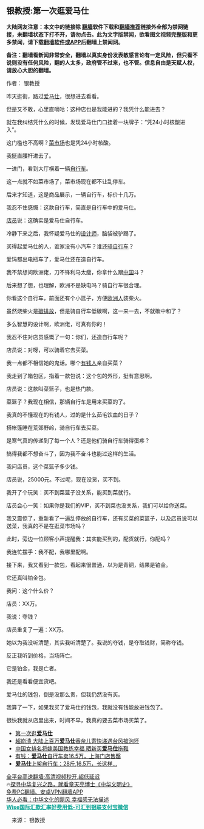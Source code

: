  <!-- 面包屑导航 --> <h2>银教授:第一次逛爱马仕</h2> <p class="notice"><b>大陆网友注意：本文中的链接除 <a href="https://github.com/bannedbook/fanqiang" >翻墙</a>软件下载和<a href="https://github.com/killgcd/justmysocks/blob/master/README.md">翻墙推荐</a>链接外全部为禁网链接，未翻墙状态下打不开，请勿点击。此为文字版禁闻，欲看图文视频完整版和更多禁闻，请下载<a href="https://github.com/bannedbook/fanqiang">翻墙软件或APP</a>后翻墙上禁闻网。</p><p>备注：翻墙看新闻非常安全，翻墙以真实身份发表敏感言论有一定风险，但只看不说则没有任何风险，翻的人太多，政府管不过来，也不管。信息自由是天赋人权，请放心大胆的翻墙。</b></p>  <div class="entry"> <p>作者： 银教授</p> <p>昨天逛街，路过<a href="https://www.bannedbook.org/bnews/tag/%E7%88%B1%E9%A9%AC%E4%BB%95/" class="st_tag internal_tag" rel="tag" title="标签 爱马仕 下的日志">爱马仕</a>，很想进去看看。</p> <p>但是又不敢，心里直嘀咕：这种店也是我能进的？我凭什么能进去？</p> <p>就在我纠结凭什么的时候，发现爱马仕门口挂着一块牌子：“凭24小时核酸进入”。</p> <p>这门槛也不高啊？<a href="https://www.bannedbook.org/bnews/tag/%E8%8F%9C%E5%B8%82%E5%9C%BA/" class="st_tag internal_tag" rel="tag" title="标签 菜市场 下的日志">菜市场</a>也是凭24小时核酸。</p> <p>我挺直腰杆进去了。</p> <p>一进门，看到大厅横着一辆<a href="https://www.bannedbook.org/bnews/tag/%e8%87%aa%e8%a1%8c%e8%bd%a6/" class="st_tag internal_tag" rel="tag" title="标签 自行车 下的日志">自行车</a>。</p> <p>这一点就不如菜市场了，菜市场现在都不让乱停车。</p> <p>后来才知道，这是商品展示，一辆自行车，标价十几万。</p> <p>我忍不住感慨：这款自行车，简直是自行车中的爱马仕。</p> <p><a href="https://www.bannedbook.org/bnews/tag/%E5%BA%97%E5%91%98/" class="st_tag internal_tag" rel="tag" title="标签 店员 下的日志">店员</a>说：这确实是爱马仕自行车。</p> <p>冷静下来之后，我怀疑爱马仕的<a href="https://www.bannedbook.org/bnews/tag/%e8%ae%be%e8%ae%a1%e5%b8%88/" class="st_tag internal_tag" rel="tag" title="标签 设计师 下的日志">设计师</a>，脑袋被驴踢了。</p>  <p>买得起爱马仕的人，谁家没有小汽车？谁还<a href="https://www.bannedbook.org/bnews/tag/%E9%AA%91%E8%87%AA%E8%A1%8C%E8%BD%A6/" class="st_tag internal_tag" rel="tag" title="标签 骑自行车 下的日志">骑自行车</a>？</p> <p>爱玛都出电瓶车了，爱马仕还在造自行车。</p> <p>我不禁想问欧洲佬，刀不锋利马太瘦，你拿什么跟<span class='wp_keywordlink_affiliate'><a href="https://www.bannedbook.org/" title="中国" target="_blank">中国</a></span>斗？</p> <p>后来想了想，也理解，欧洲不是缺电吗？骑自行车很合理。</p> <p>你看这个自行车，前面还有个小篮子，方便<a href="https://www.bannedbook.org/bnews/tag/%E6%AC%A7%E6%B4%B2%E4%BA%BA/" class="st_tag internal_tag" rel="tag" title="标签 欧洲人 下的日志">欧洲人</a>装柴火。</p> <p>虽然烧柴火是<a href="https://www.bannedbook.org/bnews/tag/%E7%A2%B3%E6%8E%92%E6%94%BE/" class="st_tag internal_tag" rel="tag" title="标签 碳排放 下的日志">碳排放</a>，但是骑自行车低碳啊，这一来一去，不就碳中和了？</p> <p>多么智慧的设计啊，欧洲佬，可真有你的！</p> <p>我忍不住对店员感慨了一句：你们，还造自行车呢？</p> <p>店员说：对呀，可以骑着它去买菜。</p> <p>我一点都不相信她的鬼话。哪个<a href="https://www.bannedbook.org/bnews/tag/%E6%9C%89%E9%92%B1%E4%BA%BA/" class="st_tag internal_tag" rel="tag" title="标签 有钱人 下的日志">有钱人</a>亲自买菜？</p> <p>我走到了箱包区，指着一款包说：这个包的外形，挺有意思啊。</p> <p>店员说：这款叫菜篮子，也是热门款。</p>  <p>菜篮子？我现在相信，那辆自行车是用来买菜的了。</p> <p>我真的不懂现在的有钱人，过的是什么茹毛饮血的日子？</p> <p>搭帐篷睡在荒郊野岭，骑自行车去买菜。</p> <p>是寒气真的传递到了每一个人？还是他们骑自行车骑得蛋疼？</p> <p>搞得我都不想奋斗了，因为我不奋斗也能过这样的生活。</p> <p>我问店员，这个菜篮子多少钱。</p> <p>店员说，25000元。不过呢，现在没货，买不到。</p> <p>我开了个玩笑：买不到菜篮子没关系，能买到菜就行。</p> <p>店员会心一笑：如果你是我们的VIP，买不到菜也没关系，我们可以给你送菜。</p> <p>我又震惊了，重新看了一遍乱停放的自行车，还有买菜的菜篮子，以及店员说可以送菜，我真的不是在逛菜市场吗？</p> <p>此时，旁边一位顾客小声提醒我：其实能买到的，配货就行，你配吗？</p> <p>我连忙摆手：我不配，我哪里配啊。</p>  <p>接下来，我又看到一款包，看起来很普通，以为是青铜，结果是铂金。</p> <p>它还真叫铂金包。</p> <p>我问：这个什么价？</p> <p>店员：XX万。</p> <p>我说：夺钱？</p> <p>店员重复了一遍：XX万。</p> <p>她以为我没听清楚，其实我听清楚了。我说的夺钱，是夺取钱财，简称夺钱。</p> <p>反正我听到价格，当场阵亡。</p> <p>它是铂金，我是亡者。</p> <p>我还是看看便宜货吧。</p> <p>爱马仕的钱包，倒是没那么贵，但我仍然没有买。</p> <p>我算了一下，如果我买了爱马仕的钱包，我就没有钱能放进钱包了。</p>  <p>很快我就从店里出来，时间不早，我真的要去菜市场买菜了。</p> <div id="taboola-mid-1"></div>  <ul class='op-related-articles' title='相关阅读'> <li><a href='https://www.bannedbook.org/bnews/ssgc/20220928/1790322.html' target='_blank'>第一次逛<b>爱马仕</b></a></li> <li><a href='https://www.bannedbook.org/bnews/cbnews/20220922/1787856.html' target='_blank'>超崩溃 大陆上百万<b>爱马仕</b>香奈儿寄快递遇台风被泡坏</a></li> <li><a href='https://www.bannedbook.org/bnews/cnnews/20220823/1775071.html' target='_blank'>中国女排名将嫁美国教练幸福 晒新买<b>爱马仕</b>拖鞋</a></li> <li><a href='https://www.bannedbook.org/bnews/finance/20220813/1771086.html' target='_blank'>有钱：<b>爱马仕</b>自行车卖16.5万，上海门店售罄</a></li> <li><a href='https://www.bannedbook.org/bnews/funmedia/20220812/1770701.html' target='_blank'><b>爱马仕</b>上架自行车：28斤,16.5万，长这样…</a></li> </ul> <p class="texttj"> <a href="https://github.com/bannedbook/fanqiang/wiki/V2ray%E6%9C%BA%E5%9C%BA" target="_blank">全平台高速翻墙:高清视频秒开,超低延迟</a><br/> 🔥<a href="https://www.bannedbook.org/bnews/comments/20220808/1768773.html" target="_blank">探寻中华复兴之路，就看章天亮博士《中华文明史》</a><br/> <a href="https://github.com/bannedbook/fanqiang/wiki/%E7%A6%81%E9%97%BB%E7%BD%91%E5%AE%89%E5%8D%93%E7%BF%BB%E5%A2%99%E6%96%B0%E9%97%BBAPP" target="_blank">免费PC翻墙、安卓VPN翻墙APP</a><br/> <a href="https://www.bannedbook.org/bnews/comments/20220220/1694796.html" target="_blank">华人必看：中华文化的飓风 幸福感无法描述</a><br/> <b onclick="window.open('https://wise.prf.hn/click/camref:1011lqFCW/creativeref:1011l61212')" style="cursor:pointer;color:#00A191;text-decoration:underline;font-weight: bold;">Wise国际汇款汇率好费用低-可汇到银联支付宝微信</b> </p><p class="src-info">　来源： 银教授 </p><a name='sharetosocial'></a>  <div style="margin-bottom:5px;padding-bottom:5px;clear:both"> <div id="archive-pix-1" class="banner-ads"> <!-- AuctionX Display platform tag START --> <div id="27602x728x90x621x_ADSLOT1" clicktrack="%%CLICK_URL_ESC%%"></div>  <!-- AuctionX Display platform tag END --> </div> <div id="archive-pix-2" class="banner-ads"> <!-- AuctionX Display platform tag START --> <div id="27556x300x250x621x_ADSLOT1" clicktrack="%%CLICK_URL_ESC%%" style="margin:0 auto;text-align:center"></div>  <!-- AuctionX Display platform tag END --> </div> </div>  <div id="archive-pix-1" class="banner-ads"> <!-- AuctionX Display platform tag START --> <div id="27603x728x90x621x_ADSLOT1" clicktrack="%%CLICK_URL_ESC%%"></div>  <!-- AuctionX Display platform tag END --> </div> </div><!--END ENTRY--> 